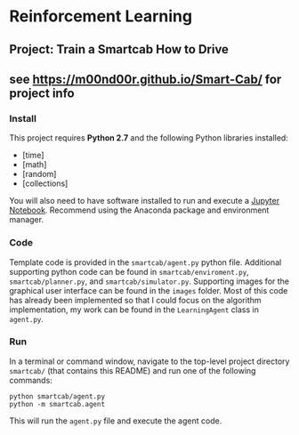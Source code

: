 # Reinforcement Learning
## Project: Train a Smartcab How to Drive
## see https://m00nd00r.github.io/Smart-Cab/ for project info

### Install

This project requires **Python 2.7** and the following Python libraries installed:

- [time]
- [math]
- [random]
- [collections]

You will also need to have software installed to run and execute a [Jupyter Notebook](http://ipython.org/notebook.html). Recommend using the Anaconda package and environment manager.

### Code

Template code is provided in the `smartcab/agent.py` python file. Additional supporting python code can be found in `smartcab/enviroment.py`, `smartcab/planner.py`, and `smartcab/simulator.py`. Supporting images for the graphical user interface can be found in the `images` folder. Most of this code has already been implemented so that I could focus on the algorithm implementation, my work can be found in the `LearningAgent` class in `agent.py`. 

### Run

In a terminal or command window, navigate to the top-level project directory `smartcab/` (that contains this README) and run one of the following commands:

```python smartcab/agent.py```  
```python -m smartcab.agent```

This will run the `agent.py` file and execute the agent code.
